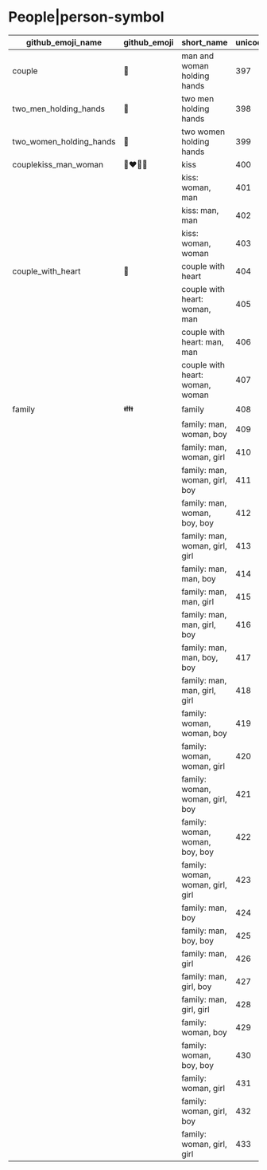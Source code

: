 # People|person-symbol

|github_emoji_name|github_emoji|short_name|unicode_index|
|---|---|---|---|
|couple|:couple:|man and woman holding hands|397|
|two_men_holding_hands|:two_men_holding_hands:|two men holding hands|398|
|two_women_holding_hands|:two_women_holding_hands:|two women holding hands|399|
|couplekiss_man_woman|:couplekiss_man_woman:|kiss|400|
|||kiss: woman, man|401|
|||kiss: man, man|402|
|||kiss: woman, woman|403|
|couple_with_heart|:couple_with_heart:|couple with heart|404|
|||couple with heart: woman, man|405|
|||couple with heart: man, man|406|
|||couple with heart: woman, woman|407|
|family|:family:|family|408|
|||family: man, woman, boy|409|
|||family: man, woman, girl|410|
|||family: man, woman, girl, boy|411|
|||family: man, woman, boy, boy|412|
|||family: man, woman, girl, girl|413|
|||family: man, man, boy|414|
|||family: man, man, girl|415|
|||family: man, man, girl, boy|416|
|||family: man, man, boy, boy|417|
|||family: man, man, girl, girl|418|
|||family: woman, woman, boy|419|
|||family: woman, woman, girl|420|
|||family: woman, woman, girl, boy|421|
|||family: woman, woman, boy, boy|422|
|||family: woman, woman, girl, girl|423|
|||family: man, boy|424|
|||family: man, boy, boy|425|
|||family: man, girl|426|
|||family: man, girl, boy|427|
|||family: man, girl, girl|428|
|||family: woman, boy|429|
|||family: woman, boy, boy|430|
|||family: woman, girl|431|
|||family: woman, girl, boy|432|
|||family: woman, girl, girl|433|
